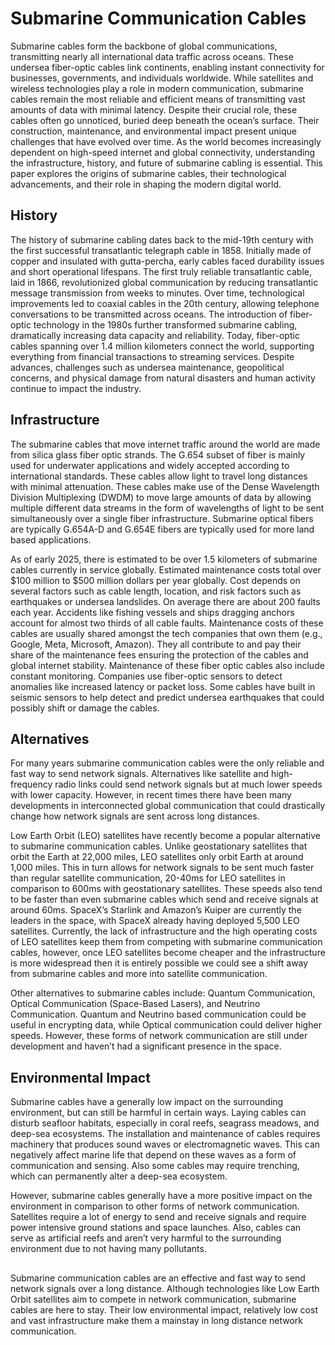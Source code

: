 # Submarine Communication Cables

Submarine cables form the backbone of global communications, transmitting nearly all international data traffic across oceans. These undersea fiber-optic cables link continents, enabling instant connectivity for businesses, governments, and individuals worldwide. While satellites and wireless technologies play a role in modern communication, submarine cables remain the most reliable and efficient means of transmitting vast amounts of data with minimal latency. Despite their crucial role, these cables often go unnoticed, buried deep beneath the ocean’s surface. Their construction, maintenance, and environmental impact present unique challenges that have evolved over time. As the world becomes increasingly dependent on high-speed internet and global connectivity, understanding the infrastructure, history, and future of submarine cabling is essential. This paper explores the origins of submarine cables, their technological advancements, and their role in shaping the modern digital world.

## History 

The history of submarine cabling dates back to the mid-19th century with the first successful transatlantic telegraph cable in 1858. Initially made of copper and insulated with gutta-percha, early cables faced durability issues and short operational lifespans. The first truly reliable transatlantic cable, laid in 1866, revolutionized global communication by reducing transatlantic message transmission from weeks to minutes. Over time, technological improvements led to coaxial cables in the 20th century, allowing telephone conversations to be transmitted across oceans. The introduction of fiber-optic technology in the 1980s further transformed submarine cabling, dramatically increasing data capacity and reliability. Today, fiber-optic cables spanning over 1.4 million kilometers connect the world, supporting everything from financial transactions to streaming services. Despite advances, challenges such as undersea maintenance, geopolitical concerns, and physical damage from natural disasters and human activity continue to impact the industry.

## Infrastructure

The submarine cables that move internet traffic around the world are made from silica glass fiber optic strands. The G.654 subset of fiber is mainly used for underwater applications and widely accepted according to international standards. These cables allow light to travel long distances with minimal attenuation. These cables make use of the Dense Wavelength Division Multiplexing (DWDM) to move large amounts of data by allowing multiple different data streams in the form of wavelengths of light to be sent simultaneously over a single fiber infrastructure. Submarine optical fibers are typically G.654A-D and G.654E fibers are typically used for more land based applications. 

As of early 2025, there is estimated to be over 1.5 kilometers of submarine cables currently in service globally. Estimated maintenance costs total over $100 million to $500 million dollars per year globally. Cost depends on several factors such as cable length, location, and risk factors such as earthquakes or undersea landslides. On average there are about 200 faults each year. Accidents like fishing vessels and ships dragging anchors account for almost two thirds of all cable faults. Maintenance costs of these cables are usually shared amongst the tech companies that own them (e.g., Google, Meta, Microsoft, Amazon). They all contribute to and pay their share of the maintenance fees ensuring the protection of the cables and global internet stability. Maintenance of these fiber optic cables also include constant monitoring. Companies use fiber-optic sensors to detect anomalies like increased latency or packet loss. Some cables have built in seismic sensors to help detect and predict undersea earthquakes that could possibly shift or damage the cables.  

## Alternatives

For many years submarine communication cables were the only reliable and fast way to send network signals. Alternatives like satellite and high-frequency radio links could send network signals but at much lower speeds with lower capacity. However, in recent times there have been many developments in interconnected global communication that could drastically change how network signals are sent across long distances.

Low Earth Orbit (LEO) satellites have recently become a popular alternative to submarine communication cables. Unlike geostationary satellites that orbit the Earth at 22,000 miles, LEO satellites only orbit Earth at around 1,000 miles. This in turn allows for network signals to be sent much faster than regular satellite communication, 20-40ms for LEO satellites in comparison to 600ms with geostationary satellites. These speeds also tend to be faster than even submarine cables which send and receive signals at around 60ms. SpaceX’s Starlink and Amazon’s Kuiper are currently the leaders in the space, with SpaceX already having deployed 5,500 LEO satellites. Currently, the lack of infrastructure and the high operating costs of LEO satellites keep them from competing with submarine communication cables, however, once LEO satellites become cheaper and the infrastructure is more widespread then it is entirely possible we could see a shift away from submarine cables and more into satellite communication.

Other alternatives to submarine cables include: Quantum Communication, Optical Communication (Space-Based Lasers), and Neutrino Communication. Quantum and Neutrino based communication could be useful in encrypting data, while Optical communication could deliver higher speeds. However, these forms of network communication are still under development and haven’t had a significant presence in the space.

## Environmental Impact

Submarine cables have a generally low impact on the surrounding environment, but can still be harmful in certain ways. Laying cables can disturb seafloor habitats, especially in coral reefs, seagrass meadows, and deep-sea ecosystems. The installation and maintenance of cables requires machinery that produces sound waves or electromagnetic waves. This can negatively affect marine life that depend on these waves as a form of communication and sensing. Also some cables may require trenching, which can permanently alter a deep-sea ecosystem. 

However, submarine cables generally have a more positive impact on the environment in comparison to other forms of network communication. Satellites require a lot of energy to send and receive signals and require power intensive ground stations and space launches. Also, cables can serve as artificial reefs and aren’t very harmful to the surrounding environment due to not having many pollutants.   

##
	
Submarine communication cables are an effective and fast way to send network signals over a long distance. Although technologies like Low Earth Orbit satellites aim to compete in network communication, submarine cables are here to stay. Their low environmental impact, relatively low cost and vast infrastructure make them a mainstay in long distance network communication. 

